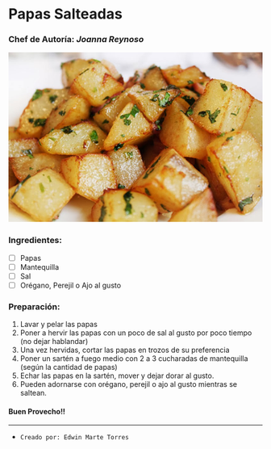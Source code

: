 # Papas Salteadas

### __Chef de Autoría:__ *Joanna Reynoso*

![Papas Salteadas](/assets/papas-salteadas-1.jpg)

### Ingredientes:
- [ ] Papas
- [ ] Mantequilla
- [ ] Sal
- [ ] Orégano, Perejil o Ajo al gusto

### Preparación:

1. Lavar y pelar las papas
2. Poner a hervir las papas con un poco de sal al gusto por poco tiempo (no dejar hablandar)
3. Una vez hervidas, cortar las papas en trozos de su preferencia
4. Poner un sartén a fuego medio con 2 a 3 cucharadas de mantequilla (según la cantidad de papas)
5. Echar las papas en la sartén, mover y dejar dorar al gusto.
6. Pueden adornarse con orégano, perejil o ajo al gusto mientras se saltean.

#### Buen Provecho!!


-------------------------------------
* `Creado por: Edwin Marte Torres`